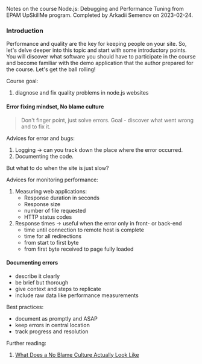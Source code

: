 Notes on the course Node.js: Debugging and Performance Tuning from EPAM UpSkillMe program. Completed by Arkadii Semenov on 2023-02-24.

### Introduction

Performance and quality are the key for keeping people on your site.
So, let's delve deeper into this topic and start with some introductory points. You will discover what software you should have to participate in the course and become familiar with the demo application that the author prepared for the course. Let's get the ball rolling!

Course goal:

1. diagnose and fix quality problems in node.js websites

#### Error fixing mindset, No blame culture

> Don't finger point, just solve errors. Goal - discover what went wrong and to fix it.

Advices for error and bugs:

1. Logging -> can you track down the place where the error occurred.
2. Documenting the code.

But what to do when the site is just slow?

Advices for monitoring performance:

1. Measuring web applications:
   - Response duration in seconds
   - Response size
   - number of file requested
   - HTTP status codes
2. Response times -> useful when the error only in front- or back-end
   - time until connection to remote host is complete
   - time for all redirections
   - from start to first byte
   - from first byte received to page fully loaded

#### Documenting errors

- describe it clearly
- be brief but thorough
- give context and steps to replicate
- include raw data like performance measurements

Best practices:

- document as promptly and ASAP
- keep errors in central location
- track progress and resolution

Further reading:

1. [What Does a No Blame Culture Actually Look Like](https://www.investorsinpeople.com/knowledge/no-blame-culture-actually-look-like/)
